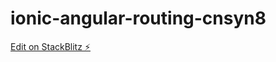 # ionic-angular-routing-cnsyn8

[Edit on StackBlitz ⚡️](https://stackblitz.com/edit/ionic-angular-routing-cnsyn8)